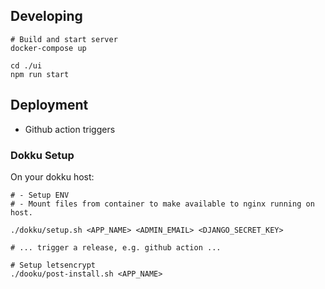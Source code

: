 ## Developing

```
# Build and start server
docker-compose up

cd ./ui
npm run start
```

## Deployment

- Github action triggers

### Dokku Setup

On your dokku host:

```
# - Setup ENV
# - Mount files from container to make available to nginx running on host.

./dokku/setup.sh <APP_NAME> <ADMIN_EMAIL> <DJANGO_SECRET_KEY>

# ... trigger a release, e.g. github action ...

# Setup letsencrypt
./dooku/post-install.sh <APP_NAME>

```
